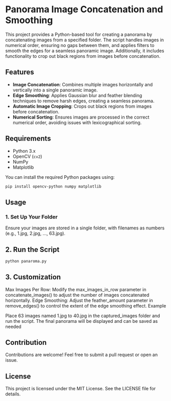 # Panorama Image Concatenation and Smoothing

This project provides a Python-based tool for creating a panorama by concatenating images from a specified folder. The script handles images in numerical order, ensuring no gaps between them, and applies filters to smooth the edges for a seamless panoramic image. Additionally, it includes functionality to crop out black regions from images before concatenation.

## Features

- **Image Concatenation**: Combines multiple images horizontally and vertically into a single panoramic image.
- **Edge Smoothing**: Applies Gaussian blur and feather blending techniques to remove harsh edges, creating a seamless panorama.
- **Automatic Image Cropping**: Crops out black regions from images before concatenation.
- **Numerical Sorting**: Ensures images are processed in the correct numerical order, avoiding issues with lexicographical sorting.

## Requirements

- Python 3.x
- OpenCV (`cv2`)
- NumPy
- Matplotlib

You can install the required Python packages using:

```bash
pip install opencv-python numpy matplotlib
```

## Usage

### 1. Set Up Your Folder

Ensure your images are stored in a single folder, with filenames as numbers (e.g., 1.jpg, 2.jpg, ..., 63.jpg).

## 2. Run the Script

```bash
python panaroma.py
```

## 3. Customization

Max Images Per Row: Modify the max_images_in_row parameter in concatenate_images() to adjust the number of images concatenated horizontally.
Edge Smoothing: Adjust the feather_amount parameter in remove_edges() to control the extent of the edge smoothing effect.
Example

Place 63 images named 1.jpg to 40.jpg in the captured_images folder and run the script. The final panorama will be displayed and can be saved as needed

## Contribution

Contributions are welcome! Feel free to submit a pull request or open an issue.

## License

This project is licensed under the MIT License. See the LICENSE file for details.

